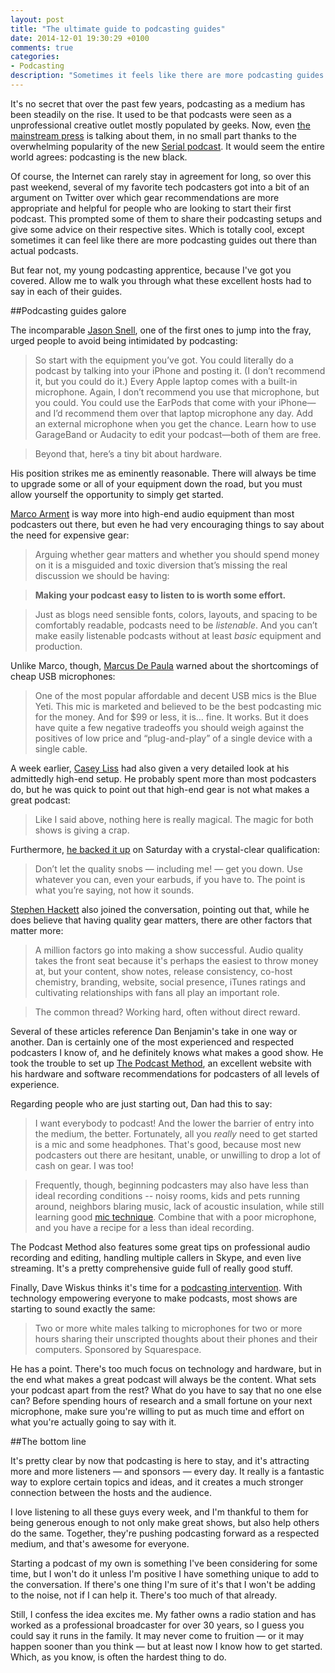 ```yaml
---
layout: post
title: "The ultimate guide to podcasting guides"
date: 2014-12-01 19:30:29 +0100
comments: true
categories: 
- Podcasting
description: "Sometimes it feels like there are more podcasting guides than actual podcasts out there."
---
```


It's no secret that over the past few years, podcasting as a medium has been steadily on the rise. It used to be that podcasts were seen as a unprofessional creative outlet mostly populated by geeks. Now, even [the mainstream press](http://nymag.com/daily/intelligencer/2014/10/whats-behind-the-great-podcast-renaissance.html) is talking about them, in no small part thanks to the overwhelming popularity of the new [Serial podcast](http://serialpodcast.org). It would seem the entire world agrees: podcasting is the new black.

Of course, the Internet can rarely stay in agreement for long, so over this past weekend, several of my favorite tech podcasters got into a bit of an argument on Twitter over which gear recommendations are more appropriate and helpful for people who are looking to start their first podcast. This prompted some of them to share their podcasting setups and give some advice on their respective sites. Which is totally cool, except sometimes it can feel like there are more podcasting guides out there than actual podcasts. 

But fear not, my young podcasting apprentice, because I've got you covered. Allow me to walk you through what these excellent hosts had to say in each of their guides.

##Podcasting guides galore

The incomparable [Jason Snell](http://sixcolors.com/post/2014/11/want-to-do-a-podcast-dont-be-intimidated/), one of the first ones to jump into the fray, urged people to avoid being intimidated by podcasting:

> So start with the equipment you’ve got. You could literally do a podcast by talking into your iPhone and posting it. (I don’t recommend it, but you could do it.) Every Apple laptop comes with a built-in microphone. Again, I don’t recommend you use that microphone, but you could. You could use the EarPods that come with your iPhone—and I’d recommend them over that laptop microphone any day. Add an external microphone when you get the chance. Learn how to use GarageBand or Audacity to edit your podcast—both of them are free.

> Beyond that, here’s a tiny bit about hardware.

His position strikes me as eminently reasonable. There will always be time to upgrade some or all of your equipment down the road, but you must allow yourself the opportunity to simply get started.

[Marco Arment](http://www.marco.org/2014/11/29/easy-listening) is way more into high-end audio equipment than most podcasters out there, but even he had very encouraging things to say about the need for expensive gear:

> Arguing whether gear matters and whether you should spend money on it is a misguided and toxic diversion that’s missing the real discussion we should be having:

> **Making your podcast easy to listen to is worth some effort.**

> Just as blogs need sensible fonts, colors, layouts, and spacing to be comfortably readable, podcasts need to be _listenable_. And you can’t make easily listenable podcasts without at least _basic_ equipment and production.

Unlike Marco, though, [Marcus De Paula](http://www.meonlylouder.com/blog/2014/11/28/usb-microphones-are-cheap-but-not-always-good) warned about the shortcomings of cheap USB microphones:

> One of the most popular affordable and decent USB mics is the Blue Yeti. This mic is marketed and believed to be the best podcasting mic for the money. And for $99 or less, it is… fine. It works. But it does have quite a few negative tradeoffs you should weigh against the positives of low price and “plug-and-play” of a single device with a single cable.

A week earlier, [Casey Liss](http://www.caseyliss.com/2014/11/22/how-i-make-podcasts) had also given a very detailed look at his admittedly high-end setup. He probably spent more than most podcasters do, but he was quick to point out that high-end gear is not what makes a great podcast:

> Like I said above, nothing here is really magical. The magic for both shows is giving a crap.

Furthermore, [he backed it up](http://www.caseyliss.com/2014/11/29/audiophilia) on Saturday with a crystal-clear qualification:

> Don’t let the quality snobs — including me! — get you down. Use whatever you can, even your earbuds, if you have to. The point is what you’re saying, not how it sounds.

[Stephen Hackett](http://www.512pixels.net/blog/2014/11/podcasting-is-more-than-the-mic) also joined the conversation, pointing out that, while he does believe that having quality gear matters, there are other factors that matter more:

> A million factors go into making a show successful. Audio quality takes the front seat because it's perhaps the easiest to throw money at, but your content, show notes, release consistency, co-host chemistry, branding, website, social presence, iTunes ratings and cultivating relationships with fans all play an important role.

> The common thread? Working hard, often without direct reward.

Several of these articles reference Dan Benjamin's take in one way or another. Dan is certainly one of the most experienced and respected podcasters I know of, and he definitely knows what makes a good show. He took the trouble to set up [The Podcast Method](http://podcastmethod.co), an excellent website with his hardware and software recommendations for podcasters of all levels of experience. 

Regarding people who are just starting out, Dan had this to say:

> I want everybody to podcast! And the lower the barrier of entry into the medium, the better. Fortunately, all you _really_ need to get started is a mic and some headphones. That's good, because most new podcasters out there are hesitant, unable, or unwilling to drop a lot of cash on gear. I was too!

> Frequently, though, beginning podcasters may also have less than ideal recording conditions -- noisy rooms, kids and pets running around, neighbors blaring music, lack of acoustic insulation, while still learning good [mic technique](http://podcastmethod.co/videos/2014/10/30/mic-technique). Combine that with a poor microphone, and you have a recipe for a less than ideal recording.

The Podcast Method also features some great tips on professional audio recording and editing, handling multiple callers in Skype, and even live streaming. It's a pretty comprehensive guide full of really good stuff.

Finally, Dave Wiskus thinks it's time for a [podcasting intervention](https://www.youtube.com/watch?v=tRofTIM1sP0). With technology empowering everyone to make podcasts, most shows are starting to sound exactly the same:

> Two or more white males talking to microphones for two or more hours sharing their unscripted thoughts about their phones and their computers. Sponsored by Squarespace.

He has a point. There's too much focus on technology and hardware, but in the end what makes a great podcast will always be the content. What sets your podcast apart from the rest? What do you have to say that no one else can? Before spending hours of research and a small fortune on your next microphone, make sure you're willing to put as much time and effort on what you're actually going to say with it.

##The bottom line

It's pretty clear by now that podcasting is here to stay, and it's attracting more and more listeners — and sponsors — every day. It really is a fantastic way to explore certain topics and ideas, and it creates a much stronger connection between the hosts and the audience. 

I love listening to all these guys every week, and I'm thankful to them for being generous enough to not only make great shows, but also help others do the same. Together, they're pushing podcasting forward as a respected medium, and that's awesome for everyone.

Starting a podcast of my own is something I've been considering for some time, but I won't do it unless I'm positive I have something unique to add to the conversation. If there's one thing I'm sure of it's that I won't be adding to the noise, not if I can help it. There's too much of that already.

Still, I confess the idea excites me. My father owns a radio station and has worked as a professional broadcaster for over 30 years, so I guess you could say it runs in the family. It may never come to fruition — or it may happen sooner than you think — but at least now I know how to get started. Which, as you know, is often the hardest thing to do.